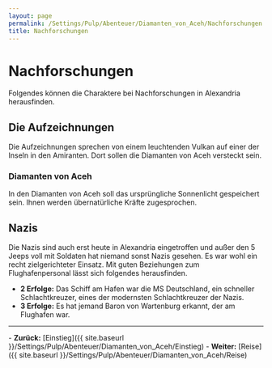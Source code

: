 ```yaml
---
layout: page
permalink: /Settings/Pulp/Abenteuer/Diamanten_von_Aceh/Nachforschungen
title: Nachforschungen
---
```


# Nachforschungen

Folgendes können die Charaktere bei Nachforschungen in Alexandria herausfinden.

## Die Aufzeichnungen

Die Aufzeichnungen sprechen von einem leuchtenden Vulkan auf einer der Inseln in den Amiranten. Dort sollen die Diamanten von Aceh versteckt sein.

### Diamanten von Aceh

In den Diamanten von Aceh soll das ursprüngliche Sonnenlicht gespeichert sein. Ihnen werden übernatürliche Kräfte zugesprochen.

## Nazis

Die Nazis sind auch erst heute in Alexandria eingetroffen und außer den 5 Jeeps voll mit Soldaten hat niemand sonst Nazis gesehen. Es war wohl ein recht zielgerichteter Einsatz. Mit guten Beziehungen zum Flughafenpersonal lässt sich folgendes herausfinden.

- <strong>2 Erfolge:</strong> Das Schiff am Hafen war die MS Deutschland, ein schneller Schlachtkreuzer, eines der modernsten Schlachtkreuzer der Nazis.
- <strong>3 Erfolge:</strong> Es hat jemand Baron von Wartenburg erkannt, der am Flughafen war.

<hr/>
- <strong>Zurück:</strong> [Einstieg]({{ site.baseurl }}/Settings/Pulp/Abenteuer/Diamanten_von_Aceh/Einstieg)
- <strong>Weiter:</strong> [Reise]({{ site.baseurl }}/Settings/Pulp/Abenteuer/Diamanten_von_Aceh/Reise)

